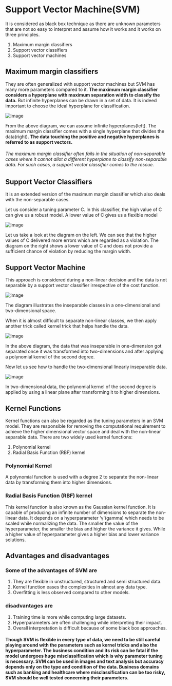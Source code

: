 # Support Vector Machine(SVM)

It is considered as black box technique as there are unknown parameters that are not so easy to interpret and assume how it works and it works on three principles.
1.  Maximum margin classifiers
2.  Support vector classifiers
3.  Support vector machines

## Maximum margin classifiers

They are often generalized with support vector machines but SVM has many more parameters compared to it. **The maximum margin classifier considers a hyperplane with maximum separation width to classify the data.** But infinite hyperplanes can be drawn in a set of data. It is indeed important to choose the ideal hyperplane for classification. 

![image](https://user-images.githubusercontent.com/30498799/114537751-25946e00-9c85-11eb-950b-ab659263ac07.png)

From the above diagram, we can assume infinite hyperplanes(left). The maximum margin classifier comes with a single hyperplane that divides the data(right). **The data touching the positive and negative hyperplanes is referred to as support vectors.**

###### The maximum margin classifier often fails in the situation of non-separable cases where it cannot allot a different hyperplane to classify _non-separable data_. For such cases, a support vector classifier comes to the rescue.

## Support Vector Classifiers

It is an extended version of the maximum margin classifier which also deals with the non-separable cases.

Let us consider a tuning parameter C. In this classifier, the high value of C can give us a robust model. A lower value of C gives us a flexible model

![image](https://user-images.githubusercontent.com/30498799/114538240-bb2ffd80-9c85-11eb-86be-8c039621c47f.png)

Let us take a look at the diagram on the left. We can see that the higher values of C delivered more errors which are regarded as a violation. The diagram on the right shows a lower value of C and does not provide a sufficient chance of violation by reducing the margin width.

## Support Vector Machine

This approach is considered during a non-linear decision and the data is not separable by a support vector classifier irrespective of the cost function.

![image](https://user-images.githubusercontent.com/30498799/114538641-2ed20a80-9c86-11eb-9c99-a34964397b0a.png)

The diagram illustrates the inseparable classes in a one-dimensional and two-dimensional space. 

When it is almost difficult to separate non-linear classes, we then apply another trick called kernel trick that helps handle the data.


![image](https://user-images.githubusercontent.com/30498799/114538853-66d94d80-9c86-11eb-911c-b25224c8f070.png)


In the above diagram, the data that was inseparable in one-dimension got separated once it was transformed into two-dimensions and after applying a polynomial kernel of the second degree. 

Now let us see how to handle the two-dimensional linearly inseparable data.

![image](https://user-images.githubusercontent.com/30498799/114538941-85d7df80-9c86-11eb-943f-ac92ff349ba4.png)


In two-dimensional data, the polynomial kernel of the second degree is applied by using a linear plane after transforming it to higher dimensions.

## Kernel Functions

Kernel functions can also be regarded as the tuning parameters in an SVM model. They are responsible for removing the computational requirement to achieve the higher dimensional vector space and deal with the non-linear separable data. There are two widely used kernel functions:
1.  Polynomial kernel
2.  Radial Basis Function (RBF) kernel

###  Polynomial Kernel

A polynomial function is used with a degree 2 to separate the non-linear data by transforming them into higher dimensions.

### Radial Basis Function (RBF) kernel

This kernel function is also known as the Gaussian kernel function. It is capable of producing an infinite number of dimensions to separate the non-linear data. It depends on a hyperparameter ‘γ'(gamma) which needs to be scaled while normalizing the data. The smaller the value of the hyperparameter, the smaller the bias and higher the variance it gives. While a higher value of hyperparameter gives a higher bias and lower variance solutions.  

## Advantages and disadvantages

### Some of the advantages of SVM are
1.  They are flexible in unstructured, structured and semi structured data.
2.  Kernel function eases the complexities in almost any data type.
3.  Overfitting is less observed compared to other models.

### disadvantages are
1.  Training time is more while computing large datasets.
2.  Hyperparameters are often challenging while interpreting their impact.
3.  Overall interpretation is difficult because of some black box approaches.


#### Though SVM is flexible in every type of data, we need to be still careful playing around with the parameters such as kernel tricks and also the hyperparameter. The business condition and its risk can be fatal if the model undergoes huge misclassification which is why parameter tuning is necessary. SVM can be used in images and text analysis but accuracy depends only on the type and condition of the data. Business domains such as banking and healthcare where misclassification can be too risky, SVM should be well tested concerning their parameters.






